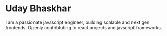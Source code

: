 # Uday Bhaskhar

<p> I am a passionate javascript engineer, building scalable and next gen frontends. Openly contribtuting to react projects and javscript frameworks.</p>
